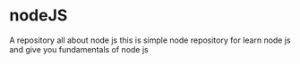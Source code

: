 # nodeJS
A repository all about node js
this is simple node repository for learn node js and give you fundamentals of node js
